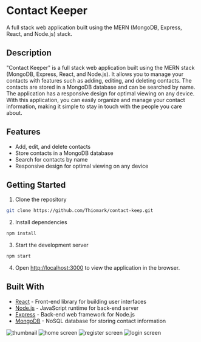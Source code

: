 # Contact Keeper

A full stack web application built using the MERN (MongoDB, Express, React, and Node.js) stack.

## Description
"Contact Keeper" is a full stack web application built using the MERN stack (MongoDB, Express, React, and Node.js). It allows you to manage your contacts with features such as adding, editing, and deleting contacts. The contacts are stored in a MongoDB database and can be searched by name. The application has a responsive design for optimal viewing on any device. With this application, you can easily organize and manage your contact information, making it simple to stay in touch with the people you care about.


## Features
- Add, edit, and delete contacts
- Store contacts in a MongoDB database
- Search for contacts by name
- Responsive design for optimal viewing on any device

## Getting Started

1. Clone the repository
```sh 
git clone https://github.com/Thiomark/contact-keep.git
```

2. Install dependencies
```sh 
npm install
```


3. Start the development server
```sh
npm start
```


4. Open [http://localhost:3000](http://localhost:3000) to view the application in the browser.

## Built With

- [React](https://reactjs.org/) - Front-end library for building user interfaces
- [Node.js](https://nodejs.org/) - JavaScript runtime for back-end server
- [Express](https://expressjs.com/) - Back-end web framework for Node.js
- [MongoDB](https://www.mongodb.com/) - NoSQL database for storing contact information

![thumbnail](https://res.cloudinary.com/thiomark/image/upload/v1673574671/portfolio/contact-keeper-thumbnail.png)
![home screen](https://res.cloudinary.com/thiomark/image/upload/v1673574671/portfolio/contact-keeper-home.png)
![register screen](https://res.cloudinary.com/thiomark/image/upload/v1673574671/portfolio/contact-keeper-register.png)
![login screen](https://res.cloudinary.com/thiomark/image/upload/v1673574671/portfolio/contact-keeper-login.png)